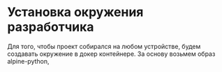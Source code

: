 # Установка окружения разработчика
Для того, чтобы проект собирался на любом устройстве, будем создавать окружение в докер контейнере. За основу возьмем образ alpine-python, 